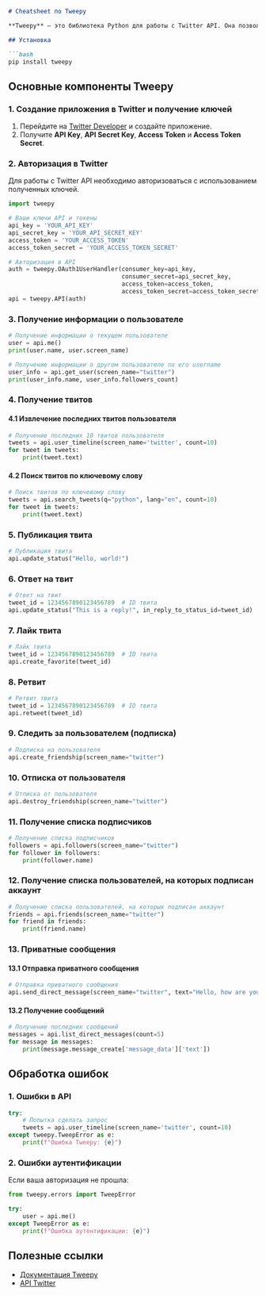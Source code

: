 ```markdown
# Cheatsheet по Tweepy

**Tweepy** — это библиотека Python для работы с Twitter API. Она позволяет взаимодействовать с Twitter, извлекать твиты, публиковать новые твиты, искать пользователей, а также управлять аккаунтом и его подписчиками.

## Установка

```bash
pip install tweepy
```

## Основные компоненты Tweepy

### 1. Создание приложения в Twitter и получение ключей

1. Перейдите на [Twitter Developer](https://developer.twitter.com/en/apps) и создайте приложение.
2. Получите **API Key**, **API Secret Key**, **Access Token** и **Access Token Secret**.

### 2. Авторизация в Twitter

Для работы с Twitter API необходимо авторизоваться с использованием полученных ключей.

```python
import tweepy

# Ваши ключи API и токены
api_key = 'YOUR_API_KEY'
api_secret_key = 'YOUR_API_SECRET_KEY'
access_token = 'YOUR_ACCESS_TOKEN'
access_token_secret = 'YOUR_ACCESS_TOKEN_SECRET'

# Авторизация в API
auth = tweepy.OAuth1UserHandler(consumer_key=api_key,
                                consumer_secret=api_secret_key,
                                access_token=access_token,
                                access_token_secret=access_token_secret)
api = tweepy.API(auth)
```

### 3. Получение информации о пользователе

```python
# Получение информации о текущем пользователе
user = api.me()
print(user.name, user.screen_name)

# Получение информации о другом пользователе по его username
user_info = api.get_user(screen_name="twitter")
print(user_info.name, user_info.followers_count)
```

### 4. Получение твитов

#### 4.1 Извлечение последних твитов пользователя

```python
# Получение последних 10 твитов пользователя
tweets = api.user_timeline(screen_name='twitter', count=10)
for tweet in tweets:
    print(tweet.text)
```

#### 4.2 Поиск твитов по ключевому слову

```python
# Поиск твитов по ключевому слову
tweets = api.search_tweets(q="python", lang="en", count=10)
for tweet in tweets:
    print(tweet.text)
```

### 5. Публикация твита

```python
# Публикация твита
api.update_status("Hello, world!")
```

### 6. Ответ на твит

```python
# Ответ на твит
tweet_id = 1234567890123456789  # ID твита
api.update_status("This is a reply!", in_reply_to_status_id=tweet_id)
```

### 7. Лайк твита

```python
# Лайк твита
tweet_id = 1234567890123456789  # ID твита
api.create_favorite(tweet_id)
```

### 8. Ретвит

```python
# Ретвит твита
tweet_id = 1234567890123456789  # ID твита
api.retweet(tweet_id)
```

### 9. Следить за пользователем (подписка)

```python
# Подписка на пользователя
api.create_friendship(screen_name="twitter")
```

### 10. Отписка от пользователя

```python
# Отписка от пользователя
api.destroy_friendship(screen_name="twitter")
```

### 11. Получение списка подписчиков

```python
# Получение списка подписчиков
followers = api.followers(screen_name="twitter")
for follower in followers:
    print(follower.name)
```

### 12. Получение списка пользователей, на которых подписан аккаунт

```python
# Получение списка пользователей, на которых подписан аккаунт
friends = api.friends(screen_name="twitter")
for friend in friends:
    print(friend.name)
```

### 13. Приватные сообщения

#### 13.1 Отправка приватного сообщения

```python
# Отправка приватного сообщения
api.send_direct_message(screen_name="twitter", text="Hello, how are you?")
```

#### 13.2 Получение сообщений

```python
# Получение последних сообщений
messages = api.list_direct_messages(count=5)
for message in messages:
    print(message.message_create['message_data']['text'])
```

## Обработка ошибок

### 1. Ошибки в API

```python
try:
    # Попытка сделать запрос
    tweets = api.user_timeline(screen_name='twitter', count=10)
except tweepy.TweepError as e:
    print(f"Ошибка Tweepy: {e}")
```

### 2. Ошибки аутентификации

Если ваша авторизация не прошла:

```python
from tweepy.errors import TweepError

try:
    user = api.me()
except TweepError as e:
    print(f"Ошибка аутентификации: {e}")
```

## Полезные ссылки

- [Документация Tweepy](https://docs.tweepy.org/en/stable/)
- [API Twitter](https://developer.twitter.com/en/docs)
